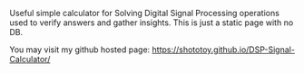 Useful simple calculator for Solving Digital Signal Processing operations used to verify answers and gather insights. This is just a static page with no DB.

You may visit my github hosted page: 
https://shototoy.github.io/DSP-Signal-Calculator/
